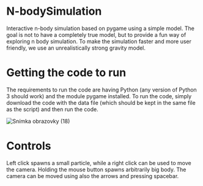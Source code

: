 # N-bodySimulation
Interactive n-body simulation based on pygame using a simple model. The goal is not to have a completely true model, but to provide a fun way of exploring n body simulation.
To make the simulation faster and more user friendly, we use an unrealistically strong gravity model.

# Getting the code to run
The requirements to run the code are having Python (any version of Python 3 should work) and the module pygame installed. To run the code, simply download the code with the data file (which should be kept in the same file as the script) and then run the code. 

![Snímka obrazovky (18)](https://github.com/mariangloser/N-bodySimulation/assets/147488596/ae3889f8-529f-4a1e-a278-0ef96e3862e6)






































# Controls
Left click spawns a small particle, while a right click can be used to move the camera. Holding the mouse button spawns arbitrarily big body. The camera can be moved using also the arrows and pressing spacebar.
